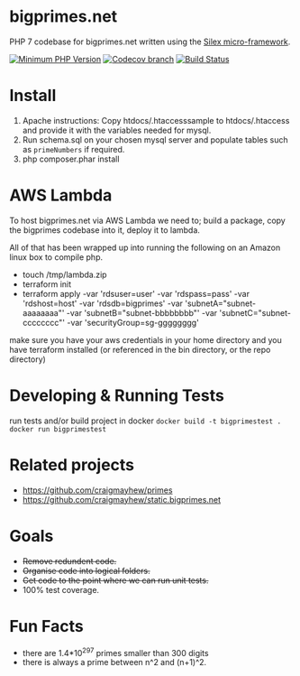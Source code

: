 bigprimes.net
======

PHP 7 codebase for bigprimes.net written using the [Silex micro-framework](https://github.com/silexphp/Silex).

[![Minimum PHP Version](https://img.shields.io/badge/php-%3E%3D%207.0-8892BF.svg?style=flat-square)](https://php.net/)
[![Codecov branch](https://img.shields.io/codecov/c/github/craigmayhew/bigprimes.net/master.svg)](https://codecov.io/gh/craigmayhew/bigprimes.net)
[![Build Status](https://travis-ci.org/craigmayhew/bigprimes.net.svg?branch=master)](https://travis-ci.org/craigmayhew/bigprimes.net)

Install
===

 1. Apache instructions: Copy htdocs/.htaccesssample to htdocs/.htaccess and provide it with the variables needed for mysql.
 2. Run schema.sql on your chosen mysql server and populate tables such as `primeNumbers` if required.
 3. php composer.phar install
 
AWS Lambda
===
To host bigprimes.net via AWS Lambda we need to; build a package, copy the bigprimes codebase into it, deploy it to lambda.

All of that has been wrapped up into running the following on an Amazon linux box to compile php.

- touch /tmp/lambda.zip
- terraform init
- terraform apply -var 'rdsuser=user' -var 'rdspass=pass' -var 'rdshost=host' -var 'rdsdb=bigprimes'  -var 'subnetA="subnet-aaaaaaaa"' -var 'subnetB="subnet-bbbbbbbb"' -var 'subnetC="subnet-cccccccc"' -var 'securityGroup=sg-gggggggg'

make sure you have your aws credentials in your home directory and you have terraform installed (or referenced in the bin directory, or the repo directory)

Developing & Running Tests
===

run tests and/or build project in docker
`docker build -t bigprimestest .`
`docker run bigprimestest`

Related projects
===

- https://github.com/craigmayhew/primes
- https://github.com/craigmayhew/static.bigprimes.net

Goals
===

- ~~Remove redundent code.~~
- ~~Organise code into logical folders.~~
- ~~Get code to the point where we can run unit tests.~~
- 100% test coverage.

Fun Facts
===

- there are 1.4\*10<sup>297</sup> primes smaller than 300 digits
- there is always a prime between n^2 and (n+1)^2.
